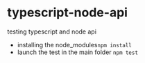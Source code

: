 # typescript-node-api
testing typescript and node api

* installing the node_modules`npm install`
* launch the test in the main folder `npm test`

